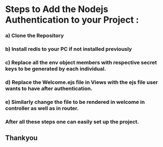<h1>Steps to Add the Nodejs Authentication to your Project : </h1>
<h3>a) Clone the Repository</h3>
<h3> b) Install redis to your PC if not installed previously</h3>
<h3> c) Replace all the env object members with respective secret keys to be generated by each individual.</h3>
 <h3>d) Replace the Welcome.ejs file in Views with the ejs file user wants to have after authentication.</h3>
 <h3>e) Similarly change the file to be rendered in welcome in controller as well as  in router.</h3>
<h3>After all these steps one can easily set up the project.</h3>
<h2>Thankyou</h2>
